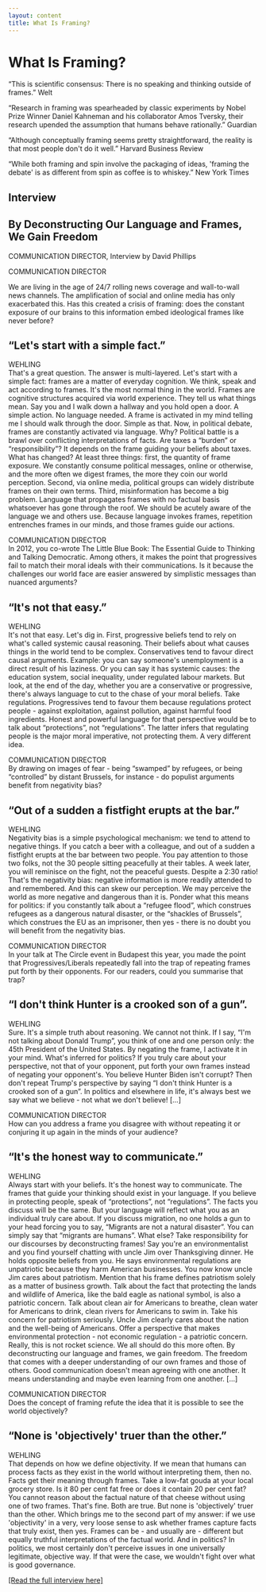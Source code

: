 ```yaml
---
layout: content
title: What Is Framing?
---
```

<div class="framing_top">
    <H1>
        What Is Framing?
    </H1>
    <p>“This is scientific consensus: There is no speaking and thinking outside of frames.”
        Welt</p>
    <p>“Research in framing was spearheaded by classic experiments by Nobel Prize Winner Daniel Kahneman
        and his collaborator Amos Tversky, their research upended the assumption that humans behave
        rationally.”
        Guardian</p>
    <p>“Although conceptually framing seems pretty straightforward, the reality is that most people
        don't do it well.”
        Harvard Business Review </p>
    <p>“While both framing and spin involve the packaging of ideas, 'framing the debate' is as different
        from spin as coffee is to whiskey.”
        New York Times</p>
</div>
<div class="framing">
    <h2>Interview</h2>
    <h2>By Deconstructing Our Language and Frames, We Gain Freedom</h2>
    <div>
        <p>COMMUNICATION DIRECTOR, Interview by David Phillips </p>
        <p>COMMUNICATION DIRECTOR</p>
        <p>We are living in the age of 24/7 rolling news coverage and wall-to-wall news channels. The
            amplification of social and online media has only exacerbated this. Has this created a
            crisis of
            framing: does the constant exposure of our brains to this information embed ideological
            frames
            like never before? </p>
    </div>
    <h2>“Let's start with a simple fact.”</h2>
    <div>
        <p>WEHLING<br>That's a great question. The answer is multi-layered. Let's start with a simple
            fact:
            frames are
            a matter of everyday cognition. We think, speak and act according to frames. It's the most
            normal thing in the world. Frames are cognitive structures acquired via world experience.
            They
            tell us what things mean. Say you and I walk down a hallway and you hold open a door. A
            simple
            action. No language needed. A frame is activated in my mind telling me I should walk through
            the
            door. Simple as that. Now, in political debate, frames are constantly activated via
            language.
            Why? Political battle is a brawl over conflicting interpretations of facts. Are taxes a
            “burden”
            or “responsibility”? It depends on the frame guiding your beliefs about taxes. What has
            changed?
            At least three things: first, the quantity of frame exposure. We constantly consume
            political
            messages, online or otherwise, and the more often we digest frames, the more they coin our
            world
            perception. Second, via online media, political groups can widely distribute frames on their
            own
            terms. Third, misinformation has become a big problem. Language that propagates frames with
            no
            factual basis whatsoever has gone through the roof. We should be acutely aware of the
            language
            we and others use. Because language invokes frames, repetition entrenches frames in our
            minds,
            and those frames guide our actions.
        </p>
        <p>COMMUNICATION DIRECTOR<br>In 2012, you co-wrote The Little Blue Book: The Essential Guide to
            Thinking and Talking
            Democratic. Among others, it makes the point that progressives fail to match their moral
            ideals
            with their communications. Is it because the challenges our world face are easier answered
            by
            simplistic messages than nuanced arguments?
        </p>
    </div>
    <h2>“It's not that easy.”</h2>
    <div>
        <p>WEHLING<br>It's not that easy. Let's dig in. First, progressive beliefs tend to rely on
            what's
            called
            systemic causal reasoning. Their beliefs about what causes things in the world tend to be
            complex. Conservatives tend to favour direct causal arguments. Example: you can say
            someone's
            unemployment is a direct result of his laziness. Or you can say it has systemic causes: the
            education system, social inequality, under regulated labour markets. But look, at the end of
            the
            day, whether you are a conservative or progressive, there's always language to cut to the
            chase
            of your moral beliefs. Take regulations. Progressives tend to favour them because
            regulations
            protect people - against exploitation, against pollution, against harmful food ingredients.
            Honest and powerful language for that perspective would be to talk about “protections”, not
            “regulations”. The latter infers that regulating people is the major moral imperative, not
            protecting them. A very different idea.
        </p>
        <p>COMMUNICATION DIRECTOR<br>
            By drawing on images of fear - being “swamped” by refugees, or being “controlled” by distant
            Brussels, for instance - do populist arguments benefit from negativity bias?
        </p>
    </div>
    <h2>“Out of a sudden a fistfight erupts at the bar.”</h2>
    <div>
        <p>WEHLING<br>Negativity bias is a simple psychological mechanism: we tend to attend to negative
            things. If you
            catch a beer with a colleague, and out of a sudden a fistfight erupts at the bar between two
            people. You pay attention to those two folks, not the 30 people sitting peacefully at their
            tables. A week later, you will reminisce on the fight, not the peaceful guests. Despite a
            2:30
            ratio! That's the negativity bias: negative information is more readily attended to and
            remembered. And this can skew our perception. We may perceive the world as more negative and
            dangerous than it is. Ponder what this means for politics: if you constantly talk about a
            “refugee flood”, which construes refugees as a dangerous natural disaster, or the “shackles
            of
            Brussels”, which construes the EU as an imprisoner, then yes - there is no doubt you will
            benefit from the negativity bias.
        </p>
        <p>COMMUNICATION DIRECTOR<br>
            In your talk at The Circle event in Budapest this year, you made the point that
            Progressives/Liberals repeatedly fall into the trap of repeating frames put forth by their
            opponents. For our readers, could you summarise that trap?
        </p>
    </div>
    <h2>“I don't think Hunter is a crooked son of a gun”.</h2>
    <div>
        <p>WEHLING<br>Sure. It's a simple truth about reasoning. We cannot not think. If I say, “I'm not
            talking about
            Donald Trump”, you think of one and one person only: the 45th President of the United
            States. By
            negating the frame, I activate it in your mind. What's inferred for politics? If you truly
            care
            about your perspective, not that of your opponent, put forth your own frames instead of
            negating
            your opponent's. You believe Hunter Biden isn't corrupt? Then don't repeat Trump's
            perspective
            by saying “I don't think Hunter is a crooked son of a gun”. In politics and elsewhere in
            life,
            it's always best we say what we believe - not what we don't believe! [...]
        </p>
        <p>COMMUNICATION DIRECTOR<br>
            How can you address a frame you disagree with without repeating it or conjuring it up again
            in
            the minds of your audience?
        </p>
    </div>
    <h2>“It's the honest way to communicate.”</h2>
    <div>
        <p>WEHLING<br>Always start with your beliefs. It's the honest way to communicate. The frames
            that
            guide your
            thinking should exist in your language. If you believe in protecting people, speak of
            “protections”, not “regulations”. The facts you discuss will be the same. But your language
            will
            reflect what you as an individual truly care about. If you discuss migration, no one holds a
            gun
            to your head forcing you to say, “Migrants are not a natural disaster”. You can simply say
            that
            “migrants are humans”. What else? Take responsibility for our discourses by deconstructing
            frames! Say you're an environmentalist and you find yourself chatting with uncle Jim over
            Thanksgiving dinner. He holds opposite beliefs from you. He says environmental regulations
            are
            unpatriotic because they harm American businesses. You now know uncle Jim cares about
            patriotism. Mention that his frame defines patriotism solely as a matter of business growth.
            Talk about the fact that protecting the lands and wildlife of America, like the bald eagle
            as
            national symbol, is also a patriotic concern. Talk about clean air for Americans to breathe,
            clean water for Americans to drink, clean rivers for Americans to swim in. Take his concern
            for
            patriotism seriously. Uncle Jim clearly cares about the nation and the well-being of
            Americans.
            Offer a perspective that makes environmental protection - not economic regulation - a
            patriotic
            concern. Really, this is not rocket science. We all should do this more often. By
            deconstructing
            our language and frames, we gain freedom. The freedom that comes with a deeper understanding
            of
            our own frames and those of others. Good communication doesn't mean agreeing with one
            another.
            It means understanding and maybe even learning from one another. [...]
        </p>
        <p>
            COMMUNICATION DIRECTOR<br>Does the concept of framing refute the idea that it is possible to
            see
            the world objectively?
        </p>
    </div>
    <h2>“None is 'objectively' truer than the other.”</h2>
    <div>
        <p>WEHLING<br>That depends on how we define objectivity. If we mean that humans can process
            facts as
            they exist in the world without interpreting them, then no. Facts get their meaning through
            frames. Take a low-fat gouda at your local grocery store. Is it 80 per cent fat free or does
            it
            contain 20 per cent fat? You cannot reason about the factual nature of that cheese without
            using
            one of two frames. That's fine. Both are true. But none is 'objectively' truer than the
            other.
            Which brings me to the second part of my answer: if we use 'objectivity' in a very, very
            loose
            sense to ask whether frames capture facts that truly exist, then yes. Frames can be - and
            usually are - different but equally truthful interpretations of the factual world. And in
            politics? In politics, we most certainly don't perceive issues in one universally
            legitimate,
            objective way. If that were the case, we wouldn't fight over what is good governance.
        </p>
        <p><a href="https://www.communication-director.com/author/elisabeth-wehling/"
                target="_blank">[Read
                the full interview here]</a></p>
    </div>
</div>